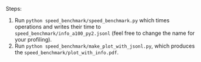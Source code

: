 Steps:

1. Run `python speed_benchmark/speed_benchmark.py` which times operations and writes their time to `speed_benchmark/info_a100_py2.jsonl` (feel free to change the name for your profiling).
2. Run `python speed_benchmark/make_plot_with_jsonl.py`, which produces the `speed_benchmark/plot_with_info.pdf`.